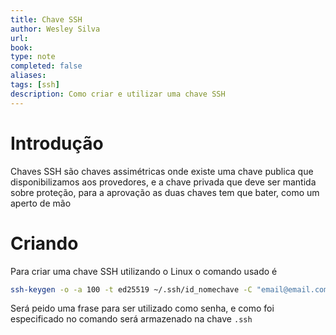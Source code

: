 ```yaml
---
title: Chave SSH
author: Wesley Silva
url:
book:
type: note
completed: false
aliases:
tags: [ssh]
description: Como criar e utilizar uma chave SSH 
---
```

# Introdução
Chaves SSH são chaves assimétricas onde existe uma chave publica que disponibilizamos aos provedores, e a chave privada que deve ser mantida sobre proteção, para a aprovação as duas chaves tem que bater, como um aperto de mão

# Criando
Para criar uma chave SSH utilizando o Linux o comando usado é
```bash
ssh-keygen -o -a 100 -t ed25519 ~/.ssh/id_nomechave -C "email@email.com"
```
Será peido uma frase para ser utilizado como senha, e como foi especificado no comando será armazenado na chave `.ssh`
